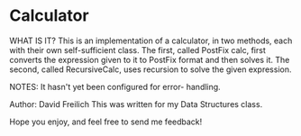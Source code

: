 Calculator
==========

WHAT IS IT?
This is an implementation of a calculator, in two methods, each with their own self-sufficient class. 
The first, called PostFix calc, first converts the expression given to it to PostFix format and then solves it. 
The second, called RecursiveCalc, uses recursion to solve the given expression. 

NOTES: 
It hasn't yet been configured for error- handling. 

Author: David Freilich
This was written for my Data Structures class.

Hope you enjoy, and feel free to send me feedback!
